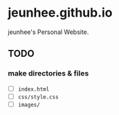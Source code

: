 
# jeunhee.github.io

jeunhee's Personal Website.

## TODO

### make directories & files

- [ ] `index.html`
- [ ] `css/style.css`
- [ ] `images/`